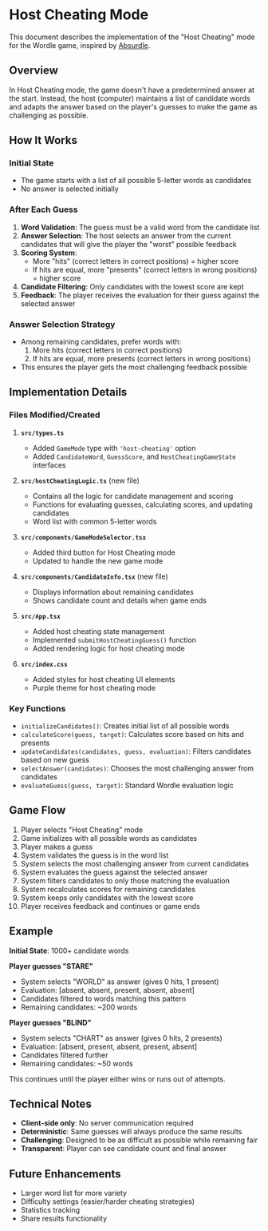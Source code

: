 # Host Cheating Mode

This document describes the implementation of the "Host Cheating" mode for the Wordle game, inspired by [Absurdle](https://absurdle.online/).

## Overview

In Host Cheating mode, the game doesn't have a predetermined answer at the start. Instead, the host (computer) maintains a list of candidate words and adapts the answer based on the player's guesses to make the game as challenging as possible.

## How It Works

### Initial State
- The game starts with a list of all possible 5-letter words as candidates
- No answer is selected initially

### After Each Guess
1. **Word Validation**: The guess must be a valid word from the candidate list
2. **Answer Selection**: The host selects an answer from the current candidates that will give the player the "worst" possible feedback
3. **Scoring System**: 
   - More "hits" (correct letters in correct positions) = higher score
   - If hits are equal, more "presents" (correct letters in wrong positions) = higher score
4. **Candidate Filtering**: Only candidates with the lowest score are kept
5. **Feedback**: The player receives the evaluation for their guess against the selected answer

### Answer Selection Strategy
- Among remaining candidates, prefer words with:
  1. More hits (correct letters in correct positions)
  2. If hits are equal, more presents (correct letters in wrong positions)
- This ensures the player gets the most challenging feedback possible

## Implementation Details

### Files Modified/Created

1. **`src/types.ts`**
   - Added `GameMode` type with `'host-cheating'` option
   - Added `CandidateWord`, `GuessScore`, and `HostCheatingGameState` interfaces

2. **`src/hostCheatingLogic.ts`** (new file)
   - Contains all the logic for candidate management and scoring
   - Functions for evaluating guesses, calculating scores, and updating candidates
   - Word list with common 5-letter words

3. **`src/components/GameModeSelector.tsx`**
   - Added third button for Host Cheating mode
   - Updated to handle the new game mode

4. **`src/components/CandidateInfo.tsx`** (new file)
   - Displays information about remaining candidates
   - Shows candidate count and details when game ends

5. **`src/App.tsx`**
   - Added host cheating state management
   - Implemented `submitHostCheatingGuess()` function
   - Added rendering logic for host cheating mode

6. **`src/index.css`**
   - Added styles for host cheating UI elements
   - Purple theme for host cheating mode

### Key Functions

- `initializeCandidates()`: Creates initial list of all possible words
- `calculateScore(guess, target)`: Calculates score based on hits and presents
- `updateCandidates(candidates, guess, evaluation)`: Filters candidates based on new guess
- `selectAnswer(candidates)`: Chooses the most challenging answer from candidates
- `evaluateGuess(guess, target)`: Standard Wordle evaluation logic

## Game Flow

1. Player selects "Host Cheating" mode
2. Game initializes with all possible words as candidates
3. Player makes a guess
4. System validates the guess is in the word list
5. System selects the most challenging answer from current candidates
6. System evaluates the guess against the selected answer
7. System filters candidates to only those matching the evaluation
8. System recalculates scores for remaining candidates
9. System keeps only candidates with the lowest score
10. Player receives feedback and continues or game ends

## Example

**Initial State**: 1000+ candidate words

**Player guesses "STARE"**
- System selects "WORLD" as answer (gives 0 hits, 1 present)
- Evaluation: [absent, absent, present, absent, absent]
- Candidates filtered to words matching this pattern
- Remaining candidates: ~200 words

**Player guesses "BLIND"**
- System selects "CHART" as answer (gives 0 hits, 2 presents)
- Evaluation: [absent, present, absent, present, absent]
- Candidates filtered further
- Remaining candidates: ~50 words

This continues until the player either wins or runs out of attempts.

## Technical Notes

- **Client-side only**: No server communication required
- **Deterministic**: Same guesses will always produce the same results
- **Challenging**: Designed to be as difficult as possible while remaining fair
- **Transparent**: Player can see candidate count and final answer

## Future Enhancements

- Larger word list for more variety
- Difficulty settings (easier/harder cheating strategies)
- Statistics tracking
- Share results functionality 